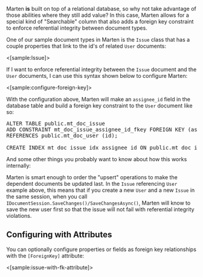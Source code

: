 <!--title: Foreign Keys-->

Marten **is** built on top of a relational database, so why not take advantage of those abilities
where they still add value? In this case, Marten allows for a special kind of "Searchable" column
that also adds a foreign key constraint to enforce referential integrity between document types.

One of our sample document types in Marten is the `Issue` class that has
a couple properties that link to the id's of related `User` documents:

<[sample:Issue]>

If I want to enforce referential integrity between the `Issue` document and the `User` documents,
I can use this syntax shown below to configure Marten:

<[sample:configure-foreign-key]>

With the configuration above, Marten will make an `assignee_id` field in the database table and build a
foreign key constraint to the `User` document like so:

<pre>
ALTER TABLE public.mt_doc_issue
ADD CONSTRAINT mt_doc_issue_assignee_id_fkey FOREIGN KEY (assignee_id)
REFERENCES public.mt_doc_user (id);

CREATE INDEX mt_doc_issue_idx_assignee_id ON public.mt_doc_issue ("assignee_id");
</pre>

And some other things you probably want to know about how this works internally:

Marten is smart enough to order the "upsert" operations to make the dependent documents be updated last.
In the `Issue` referencing `User` example above, this means that if you create a new `User` and a new
`Issue` in the same session, when you call `IDocumentSession.SaveChanges()/SaveChangesAsync()`, Marten will know
to save the new user first so that the issue will not fail with referential integrity violations.

## Configuring with Attributes

You can optionally configure properties or fields as foreign key relationships with the `[ForeignKey]` attribute:

<[sample:issue-with-fk-attribute]>


